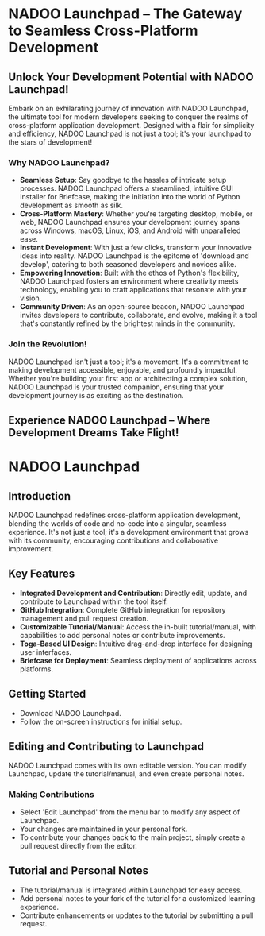 # NADOO Launchpad – The Gateway to Seamless Cross-Platform Development

## Unlock Your Development Potential with NADOO Launchpad!

Embark on an exhilarating journey of innovation with NADOO Launchpad, the ultimate tool for modern developers seeking to conquer the realms of cross-platform application development. Designed with a flair for simplicity and efficiency, NADOO Launchpad is not just a tool; it's your launchpad to the stars of development!

### Why NADOO Launchpad?

- **Seamless Setup**: Say goodbye to the hassles of intricate setup processes. NADOO Launchpad offers a streamlined, intuitive GUI installer for Briefcase, making the initiation into the world of Python development as smooth as silk.
- **Cross-Platform Mastery**: Whether you're targeting desktop, mobile, or web, NADOO Launchpad ensures your development journey spans across Windows, macOS, Linux, iOS, and Android with unparalleled ease.
- **Instant Development**: With just a few clicks, transform your innovative ideas into reality. NADOO Launchpad is the epitome of 'download and develop', catering to both seasoned developers and novices alike.
- **Empowering Innovation**: Built with the ethos of Python's flexibility, NADOO Launchpad fosters an environment where creativity meets technology, enabling you to craft applications that resonate with your vision.
- **Community Driven**: As an open-source beacon, NADOO Launchpad invites developers to contribute, collaborate, and evolve, making it a tool that's constantly refined by the brightest minds in the community.

### Join the Revolution!

NADOO Launchpad isn't just a tool; it's a movement. It's a commitment to making development accessible, enjoyable, and profoundly impactful. Whether you're building your first app or architecting a complex solution, NADOO Launchpad is your trusted companion, ensuring that your development journey is as exciting as the destination.

## Experience NADOO Launchpad – Where Development Dreams Take Flight!

# NADOO Launchpad

## Introduction
NADOO Launchpad redefines cross-platform application development, blending the worlds of code and no-code into a singular, seamless experience. It's not just a tool; it's a development environment that grows with its community, encouraging contributions and collaborative improvement.

## Key Features
- **Integrated Development and Contribution**: Directly edit, update, and contribute to Launchpad within the tool itself.
- **GitHub Integration**: Complete GitHub integration for repository management and pull request creation.
- **Customizable Tutorial/Manual**: Access the in-built tutorial/manual, with capabilities to add personal notes or contribute improvements.
- **Toga-Based UI Design**: Intuitive drag-and-drop interface for designing user interfaces.
- **Briefcase for Deployment**: Seamless deployment of applications across platforms.

## Getting Started
- Download NADOO Launchpad.
- Follow the on-screen instructions for initial setup.

## Editing and Contributing to Launchpad
NADOO Launchpad comes with its own editable version. You can modify Launchpad, update the tutorial/manual, and even create personal notes.

### Making Contributions
- Select 'Edit Launchpad' from the menu bar to modify any aspect of Launchpad.
- Your changes are maintained in your personal fork.
- To contribute your changes back to the main project, simply create a pull request directly from the editor.

## Tutorial and Personal Notes
- The tutorial/manual is integrated within Launchpad for easy access.
- Add personal notes to your fork of the tutorial for a customized learning experience.
- Contribute enhancements or updates to the tutorial by submitting a pull request.
